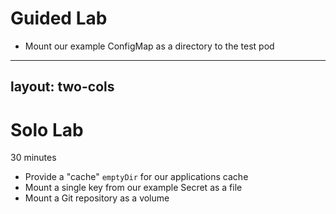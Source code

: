 # Guided Lab

- Mount our example ConfigMap as a directory to the test pod

---
layout: two-cols
---

# Solo Lab

30 minutes

- Provide a "cache" `emptyDir` for our applications cache
- Mount a single key from our example Secret as a file
- Mount a Git repository as a volume
